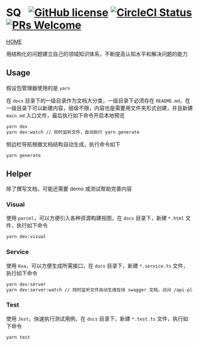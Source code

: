 # SQ &nbsp; [![GitHub license](https://img.shields.io/badge/license-MIT-blue.svg)](https://github.com/tolerance-go/sq/blob/master/LICENSE) [![CircleCI Status](https://circleci.com/gh/tolerance-go/sq.svg?style=shield&circle-token=:circle-token)](https://circleci.com/gh/tolerance-go/sq) [![PRs Welcome](https://img.shields.io/badge/PRs-welcome-brightgreen.svg)](https://github.com/tolerance-go/sq/pulls)

[HOME](http://47.92.70.143:8000)

用结构化的问题建立自己的领域知识体系，不断提高认知水平和解决问题的能力

## Usage

假设包管理器使用的是 `yarn`

在 `docs` 目录下的一级目录作为文档大分类，一级目录下必须存在 `README.md`，在一级目录下可以新建内容，层级不限，内容也是需要用文件夹形式创建，并且新建 `main.md` 入口文件，最后执行如下命令开启本地预览

```bash
yarn dev
yarn dev:watch // 同时监听文件，自动执行 yarn generate
```

侧边栏导航根据文档结构自动生成，执行命令如下

```bash
yarn generate
```

## Helper

除了撰写文档，可能还需要 demo 或测试帮助完善内容

### Visual

使用 `parcel`，可以方便引入各种资源构建视图，在 `docs` 目录下，新建 `*.html` 文件，执行如下命令

```bash
yarn dev:visual
```

### Service

使用 `Koa`，可以方便生成所需接口，在 `docs` 目录下，新建 `*.service.ts` 文件，执行如下命令

```bash
yarn dev:server
yarn dev:server:watch // 同时监听文件自动生成在线 swagger 文档，访问 /api-playground
```

### Test

使用 `Jest`，快速执行测试用例，在 `docs` 目录下，新建 `*.test.ts` 文件，执行如下命令

```bash
yarn test
```
